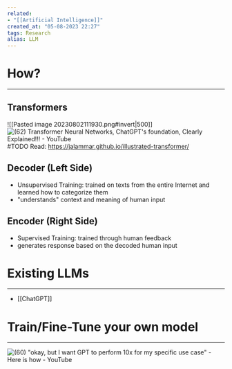 ```yaml
---
related:
- "[[Artificial Intelligence]]"
created_at: "05-08-2023 22:27"
tags: Research
alias: LLM
---
```


# How?
---
## Transformers
![[Pasted image 20230802111930.png#invert|500]]
![(62) Transformer Neural Networks, ChatGPT's foundation, Clearly Explained!!! - YouTube](https://www.youtube.com/watch?v=zxQyTK8quyY&ab_channel=StatQuestwithJoshStarmer)
#TODO Read: https://jalammar.github.io/illustrated-transformer/
## Decoder (Left Side)
- Unsupervised Training: trained on texts from the entire Internet and learned how to categorize them
- "understands" context and meaning of human input

## Encoder (Right Side)
- Supervised Training: trained through human feedback
- generates response based on the decoded human input

# Existing LLMs
---
- [[ChatGPT]]

# Train/Fine-Tune your own model
---
![(60) "okay, but I want GPT to perform 10x for my specific use case" - Here is how - YouTube](https://www.youtube.com/watch?v=Q9zv369Ggfk&ab_channel=AIJason)